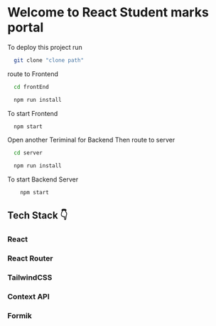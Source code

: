 # Welcome to React Student marks portal


To deploy this project run

```bash
  git clone "clone path"
```

route to Frontend
```bash
  cd frontEnd
```
```bash
  npm run install
```
To start Frontend
```bash
  npm start
```

Open another Teriminal for Backend Then route to server

```bash
  cd server
```
```bash
  npm run install
```

To start Backend Server
```bash
    npm start
```



## Tech Stack 👇

### React 
### React Router
### TailwindCSS
### Context API
### Formik











